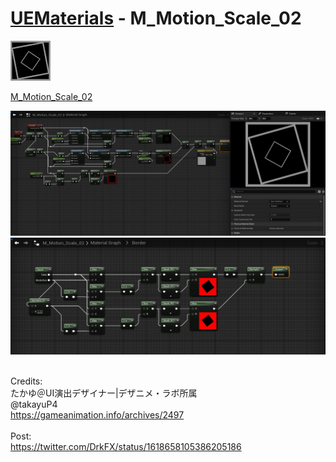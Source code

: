 # <a href="..">UEMaterials</a> - M_Motion_Scale_02
<img src="M_Motion_Scale_02_00.jpeg" width="64px" /><br/>

<a href="../M_Motion_Scale_02.uasset">M_Motion_Scale_02</a><br/>

<img src="M_Motion_Scale_02_01.jpeg" width="640px" /><br/>
<img src="M_Motion_Scale_02_02.jpeg" width="640px" /><br/>

<br/>
Credits:<br/>
たかゆ＠UI演出デザイナー|デザニメ・ラボ所属<br/>
@takayuP4<br/>
<a href="https://gameanimation.info/archives/2497">https://gameanimation.info/archives/2497</a><br/>
<br/>
Post:<br/>
<a href="https://twitter.com/DrkFX/status/1618658105386205186">https://twitter.com/DrkFX/status/1618658105386205186</a><br/>